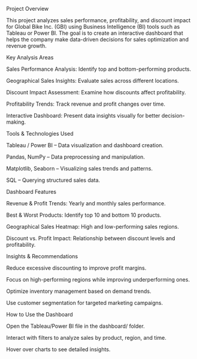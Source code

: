 Project Overview

This project analyzes sales performance, profitability, and discount impact for Global Bike Inc. (GBI) using Business Intelligence (BI) tools such as Tableau or Power BI. The goal is to create an interactive dashboard that helps the company make data-driven decisions for sales optimization and revenue growth.

 Key Analysis Areas

Sales Performance Analysis: Identify top and bottom-performing products.

Geographical Sales Insights: Evaluate sales across different locations.

Discount Impact Assessment: Examine how discounts affect profitability.

Profitability Trends: Track revenue and profit changes over time.

Interactive Dashboard: Present data insights visually for better decision-making.

 Tools & Technologies Used

Tableau / Power BI – Data visualization and dashboard creation.

Pandas, NumPy – Data preprocessing and manipulation.

Matplotlib, Seaborn – Visualizing sales trends and patterns.

SQL – Querying structured sales data.

 Dashboard Features

Revenue & Profit Trends: Yearly and monthly sales performance.

Best & Worst Products: Identify top 10 and bottom 10 products.

Geographical Sales Heatmap: High and low-performing sales regions.

Discount vs. Profit Impact: Relationship between discount levels and profitability.

 Insights & Recommendations

Reduce excessive discounting to improve profit margins.

Focus on high-performing regions while improving underperforming ones.

Optimize inventory management based on demand trends.

Use customer segmentation for targeted marketing campaigns.

 How to Use the Dashboard

Open the Tableau/Power BI file in the dashboard/ folder.

Interact with filters to analyze sales by product, region, and time.

Hover over charts to see detailed insights.
